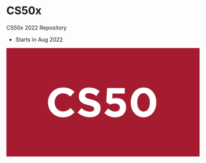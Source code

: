 # CS50x
CS50x 2022 Repository 
 - Starts in Aug 2022

![This is an image](https://github.com/stanleycharles/CS50x/blob/main/This%20is%20CS50.png)
